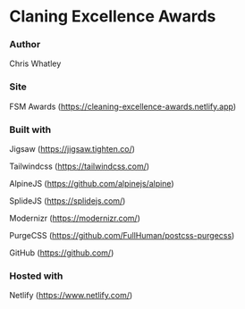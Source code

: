 # Claning Excellence Awards

### Author
Chris Whatley

### Site
FSM Awards (https://cleaning-excellence-awards.netlify.app)

### Built with
Jigsaw (https://jigsaw.tighten.co/)

Tailwindcss (https://tailwindcss.com/)

AlpineJS (https://github.com/alpinejs/alpine)

SplideJS (https://splidejs.com/)

Modernizr (https://modernizr.com/)

PurgeCSS (https://github.com/FullHuman/postcss-purgecss)

GitHub (https://github.com/)

### Hosted with
Netlify (https://www.netlify.com/)
